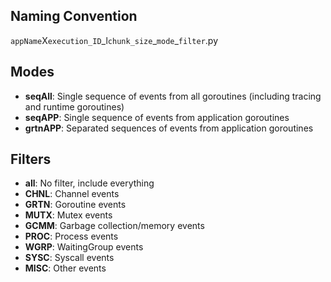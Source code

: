 ## Naming Convention

`appName`X`execution_ID`\_l`chunk_size`\_`mode`\_`filter`.py

## Modes

- **seqAll**: Single sequence of events from all goroutines (including tracing and runtime goroutines)
- **seqAPP**: Single sequence of events from application goroutines
- **grtnAPP**: Separated sequences of events from application goroutines

## Filters

- **all**: No filter, include everything
- **CHNL**: Channel events
- **GRTN**: Goroutine events
- **MUTX**: Mutex events
- **GCMM**: Garbage collection/memory events
- **PROC**: Process events
- **WGRP**: WaitingGroup events
- **SYSC**: Syscall events
- **MISC**: Other events
